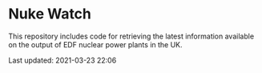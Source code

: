 # Nuke Watch

This repository includes code for retrieving the latest information available on the output of EDF nuclear power plants in the UK.

Last updated: 2021-03-23 22:06
